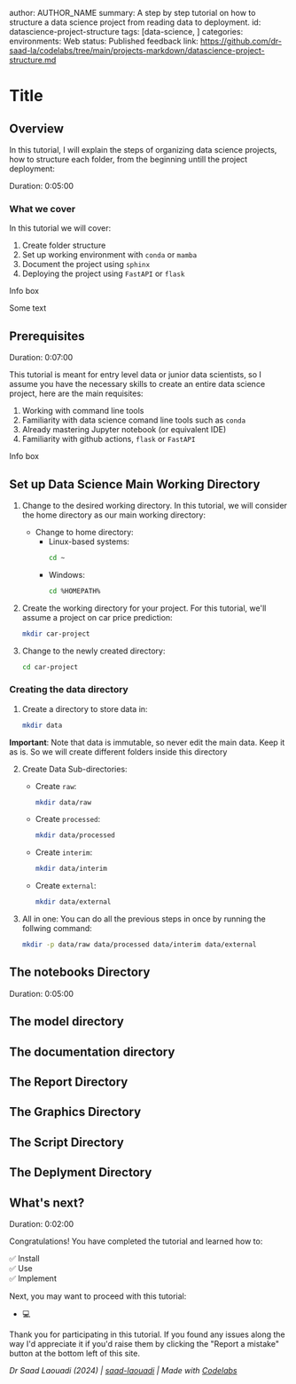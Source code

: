 author: AUTHOR_NAME
summary: A step by step tutorial on how to structure a data science project from reading data to deployment.
id: datascience-project-structure
tags: [data-science, ]
categories:
environments: Web
status: Published
feedback link: https://github.com/dr-saad-la/codelabs/tree/main/projects-markdown/datascience-project-structure.md

# Title

<!-- ------------------------------------ -->


## Overview

In this tutorial, I will explain the steps of organizing data science projects, how to structure each folder, from the beginning untill the project deployment:

Duration: 0:05:00

### What we cover
In this tutorial we will cover:

1. Create folder structure
2. Set up working environment with `conda` or `mamba`
3. Document the project using `sphinx`
4. Deploying the project using `FastAPI` or `flask` 

<aside class="positive">
Info box
</aside>

Some text 



<!-- ------------------------------------ -->

## Prerequisites

Duration: 0:07:00

This tutorial is meant for entry level data or junior data scientists, so I assume you have the necessary skills to create an entire data science project, here are the main requisites:

1. Working with command line tools
2. Familiarity with data science comand line tools such as `conda`
3. Already mastering Jupyter notebook (or equivalent IDE)
4. Familiarity with github actions, `flask` or `FastAPI`


<aside class="positive">
Info box
</aside>

<!-- ------------------------ -->

## Set up Data Science Main Working Directory

1. Change to the desired working directory. In this tutorial, we will consider the home directory as our main working directory:

   - Change to home directory:
     - Linux-based systems:
       ```sh
       cd ~  
       ```
     - Windows:
       ```sh
       cd %HOMEPATH%
       ```

2. Create the working directory for your project. For this tutorial, we'll assume a project on car price prediction:
    ```sh
    mkdir car-project
    ```

3. Change to the newly created directory:
    ```sh
    cd car-project
    ```

### Creating the data directory

1. Create a directory to store data in:
    ```sh
    mkdir data
    ```

<aside class="negative">
<strong>Important</strong>: Note that data is immutable, so never edit the main data. Keep it as is. So we will create different folders inside this directory
</aside>

2. Create Data Sub-directories:
   - Create `raw`:
     ```sh
     mkdir data/raw
     ```
   - Create `processed`:
     ```sh
     mkdir data/processed
     ```
   - Create `interim`:
     ```sh
     mkdir data/interim
     ```
   - Create `external`:
     ```sh
     mkdir data/external
     ```

3. All in one: You can do all the previous steps in once by running the follwing command:
    ```sh
    mkdir -p data/raw data/processed data/interim data/external
    ```

<!-- ------------------------ -->
## The notebooks Directory

Duration: 0:05:00


<!-- ------------------------ -->

## The model directory




<!-- ------------------------ -->
## The documentation directory



<!-- ------------------------ -->

## The Report Directory



<!-- ------------------------ -->
## The Graphics Directory


<!-- ------------------------ -->
## The Script Directory


<!-- ------------------------ -->
## The Deplyment Directory


<!-- ------------------------ -->
## What's next?

Duration: 0:02:00

Congratulations! You have completed the tutorial and learned how to:

✅ Install  
✅ Use  
✅ Implement  

Next, you may want to proceed with this tutorial:

- 💻[](https://dr-saad-la.github.io/codelabs/codelabs/CODELAB_NAME)


Thank you for participating in this tutorial. If you found any issues along the way I'd appreciate it if you'd raise them by clicking the "Report a mistake" button at the bottom left of this site.

*Dr Saad Laouadi (2024) | [saad-laouadi](https://www.dr-saad-la.github.io) | Made with [Codelabs](https://github.com/googlecodelabs/tools)*

